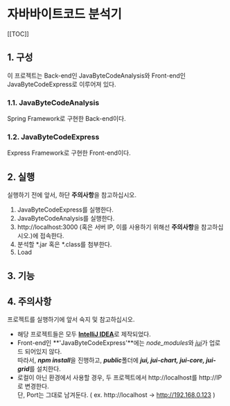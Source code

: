 # 자바바이트코드 분석기

[[TOC]]

## 1. 구성
이 프로젝트는 Back-end인 JavaByteCodeAnalysis와 Front-end인 JavaByteCodeExpress로 이루어져 있다.

### 1.1. JavaByteCodeAnalysis
Spring Framework로 구현한 Back-end이다.

### 1.2. JavaByteCodeExpress
Express Framework로 구현한 Front-end이다.

## 2. 실행
실행하기 전에 앞서, 하단 **주의사항**을 참고하십시오.

1. JavaByteCodeExpress를 실행한다.
2. JavaByteCodeAnalysis를 실행한다.
3. http://localhost:3000 (혹은 서버 IP, 이를 사용하기 위해선 **주의사항**을 참고하십시오.)에 접속한다.
4. 분석할 *.jar 혹은 *.class를 첨부한다.
5. Load

## 3. 기능

## 4. 주의사항
프로젝트를 실행하기에 앞서 숙지 및 참고하십시오.
* 해당 프로젝트들은 모두 [**IntelliJ IDEA**](https://www.jetbrains.com/idea/)로 제작되었다.
* Front-end인 **'JavaByteCodeExpress'**에는 *node_modules*와 [*jui*](http://github.com/juijs)가 업로드 되어있지 않다.  
따라서, ***npm install***을 진행하고, ***public***폴더에 ***jui, jui-chart, jui-core, jui-grid***를 설치한다.
* 로컬이 아닌 환경에서 사용할 경우, 두 프로젝트에서 http://localhost를 http://IP로 변경한다.  
단, Port는 그대로 남겨둔다. ( ex. http://localhost -> http://192.168.0.123 )
